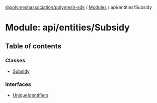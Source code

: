 [@polymeshassociation/polymesh-sdk](../README.md) / [Modules](../modules.md) / api/entities/Subsidy

# Module: api/entities/Subsidy

## Table of contents

### Classes

- [Subsidy](../classes/api_entities_Subsidy.Subsidy.md)

### Interfaces

- [UniqueIdentifiers](../interfaces/api_entities_Subsidy.UniqueIdentifiers.md)

